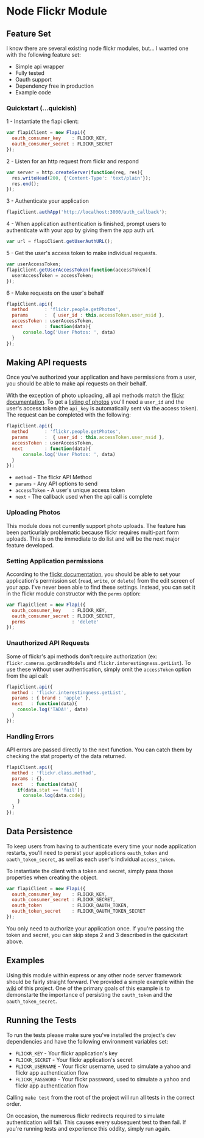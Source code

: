 # Node Flickr Module

## Feature Set
I know there are several existing node flickr modules, but... I wanted one with the following feature set:

* Simple api wrapper
* Fully tested
* Oauth support
* Dependency free in production
* Example code


### Quickstart (...quickish)
1 - Instantiate the flapi client:
``` javascript
var flapiClient = new Flapi({
  oauth_consumer_key    : FLICKR_KEY,
  oauth_consumer_secret : FLICKR_SECRET
});
```

2 - Listen for an http request from flickr and respond
``` javascript
var server = http.createServer(function(req, res){
  res.writeHead(200, {'Content-Type': 'text/plain'});
  res.end();
});
```

3 - Authenticate your application
``` javascript
flapiClient.authApp('http://localhost:3000/auth_callback');
```

4 - When application authentication is finished, prompt users to authenticate with your app by giving them the app auth url.
``` javascript
var url = flapiClient.getUserAuthURL();
```

5 - Get the user's access token to make individual requests.
``` javascript
var userAccessToken;
flapiClient.getUserAccessToken(function(accessToken){
  userAccessToken = accessToken;
});
```

6 - Make requests on the user's behalf
``` javascript
flapiClient.api({
  method      : 'flickr.people.getPhotos',
  params      :  { user_id : this.accessToken.user_nsid },
  accessToken : userAccessToken,
  next        : function(data){
      console.log('User Photos: ', data)
  }
});
```



## Making API requests
Once you've authorized your application and have permissions from a user, you should be able to make api requests on their behalf.

With the exception of photo uploading, all api methods match the [flickr documentation](http://www.flickr.com/services/api/). To get a [listing of photos](http://www.flickr.com/services/api/flickr.people.getPhotos.html) you'll need a `user_id` and the user's access token (the `api_key` is automatically sent via the access token). The request can be completed with the following:

``` javascript
flapiClient.api({
  method      : 'flickr.people.getPhotos',
  params      :  { user_id : this.accessToken.user_nsid },
  accessToken : userAccessToken,
  next        : function(data){
      console.log('User Photos: ', data)
  }
});
```

* `method` - The flickr API Method
* `params` - Any API options to send
* `accessToken` - A user's unique access token
* `next` - The callback used when the api call is complete


### Uploading Photos
This module does not currently support photo uploads. The feature has been particurlaly problematic because flickr requires multi-part form uploads. This is on the immediate to do list and will be the next major feature developed.


### Setting Application permissions
According to the [flickr documentation](http://www.flickr.com/services/api/), you should be able to set your application's permission set (`read`, `write`, or `delete`) from the edit screen of your app. I've never been able to find these settings. Instead, you can set it in the flickr module constructor with the `perms` option:

``` javascript
var flapiClient = new Flapi({
  oauth_consumer_key    : FLICKR_KEY,
  oauth_consumer_secret : FLICKR_SECRET,
  perms                 : 'delete'
});
```


### Unauthorized API Requests
Some of flickr's api methods don't require authorization (ex: `flickr.cameras.getBrandModels` and `flickr.interestingness.getList`). To use these without user authentication, simply omit the `accessToken` option from the api call:

``` javascript
flapiClient.api({
  method : 'flickr.interestingness.getList',
  params : { brand : 'apple' },
  next   : function(data){
    console.log('TADA!', data)
  }
});
```


### Handling Errors
API errors are passed directly to the next function. You can catch them by checking the stat property of the data returned.
``` javascript
flapiClient.api({
  method : 'flickr.class.method',
  params : {},
  next   : function(data){
    if(data.stat == 'fail'){
      console.log(data.code);
    }
  }
});
```



## Data Persistence 
To keep users from having to authenticate every time your node application restarts, you'll need to persist your applications `oauth_token` and `oauth_token_secret`, as well as each user's individual `access_token`.

To instantiate the client with a token and secret, simply pass those properties when creating the object.

``` javascript
var flapiClient = new Flapi({
  oauth_consumer_key    : FLICKR_KEY,
  oauth_consumer_secret : FLICKR_SECRET,
  oauth_token           : FLICKR_OAUTH_TOKEN,
  oauth_token_secret    : FLICKR_OAUTH_TOKEN_SECRET
});
```

You only need to authorize your application once. If you're passing the token and secret, you can skip steps 2 and 3 described in the quickstart above.



## Examples
Using this module within express or any other node server framework should be fairly straight forward. I've provided a simple example within the [wiki](https://github.com/joelongstreet/flapi/wiki/Simple-Express-Example) of this project. One of the primary goals of this example is to demonstarte the importance of persisting the `oauth_token` and the `oauth_token_secret`.



## Running the Tests
To run the tests please make sure you've installed the project's dev dependencies and have the following environment variables set:

* `FLICKR_KEY` - Your flickr application's key
* `FLICKR_SECRET` - Your flickr application's secret
* `FLICKR_USERNAME` - Your flickr username, used to simulate a yahoo and flickr app authentication flow
* `FLICKR_PASSWORD` - Your flickr password, used to simulate a yahoo and flickr app authentication flow

Calling `make test` from the root of the project will run all tests in the correct order.

On occasion, the numerous flickr redirects required to simulate authentication will fail. This causes every subsequent test to then fail. If you're running tests and experience this oddity, simply run again.